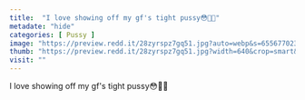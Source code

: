 ```yaml
---
title:  "I love showing off my gf's tight pussy😳🤤💦"
metadate: "hide"
categories: [ Pussy ]
image: "https://preview.redd.it/28zyrspz7gq51.jpg?auto=webp&s=655677023b2aac80ea03671fdc9cfb2c04a69032"
thumb: "https://preview.redd.it/28zyrspz7gq51.jpg?width=640&crop=smart&auto=webp&s=d59ebcdf15887a2869ab35063d73a3486576ebe3"
visit: ""
---
```

I love showing off my gf's tight pussy😳🤤💦

